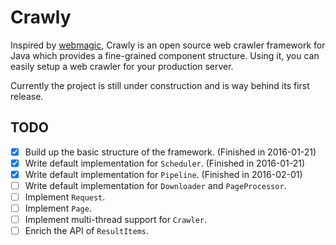 # Crawly

Inspired by [webmagic](https://github.com/code4craft/webmagic), Crawly is an open source web crawler framework for Java which provides a fine-grained component structure. Using it, you can easily setup a web crawler for your production server.

Currently the project is still under construction and is way behind its first release.

## TODO

- [x] Build up the basic structure of the framework. (Finished in 2016-01-21)
- [x] Write default implementation for `Scheduler`. (Finished in 2016-01-21)
- [x] Write default implementation for `Pipeline`. (Finished in 2016-02-01)
- [ ] Write default implementation for `Downloader` and `PageProcessor`.
- [ ] Implement `Request`.
- [ ] Implement `Page`.
- [ ] Implement multi-thread support for `Crawler`.
- [ ] Enrich the API of `ResultItems`.
